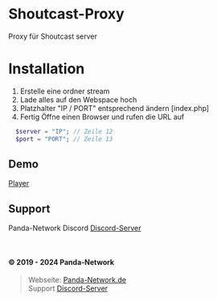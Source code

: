 # Shoutcast-Proxy

Proxy für Shoutcast server

# Installation

1. Erstelle eine ordner stream
2. Lade alles auf den Webspace hoch
3. Platzhalter "IP / PORT" entsprechend ändern [index.php]
4. Fertig Öffne einen Browser und rufen die URL auf

```php
  $server = "IP"; // Zeile 12
  $port = "PORT"; // Zeile 13
```

## Demo

[Player](https://dance-with-panda.de/stream/)

## Support

Panda-Network Discord [Discord-Server](https://discord.gg/z8ScRvf)

<br>

#### © 2019 - 2024 Panda-Network

> Webseite: [Panda-Network.de](https://panda-network.de) \
> Support [Discord-Server](https://discord.gg/z8ScRvf)
